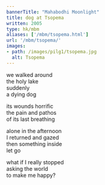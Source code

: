 ```yaml
---
bannerTitle: "Mahabodhi Moonlight" 
title: dog at Tsopema
written: 2005
type: hk/mbm
aliases: ['/mbm/tsopema.html']
url: '/mbm/tsopema/'
images:
- path: /images/pilg1/tsopema.jpg 
  alt: Tsopema
---
```


we walked around  
the holy lake  
suddenly  
a dying dog
 
its wounds horrific  
the pain and pathos  
of its last breathing
 
alone in the afternoon  
I returned and gazed  
then something inside  
let go

 
what if I really stopped  
asking the world  
to make me happy?

